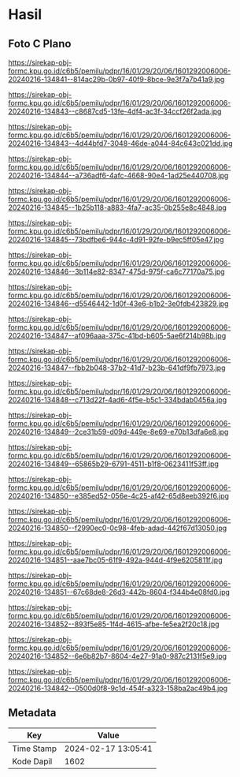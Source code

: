 # Hasil

## Foto C Plano

https://sirekap-obj-formc.kpu.go.id/c6b5/pemilu/pdpr/16/01/29/20/06/1601292006006-20240216-134841--814ac29b-0b97-40f9-8bce-9e3f7a7b41a9.jpg

https://sirekap-obj-formc.kpu.go.id/c6b5/pemilu/pdpr/16/01/29/20/06/1601292006006-20240216-134843--c8687cd5-13fe-4df4-ac3f-34ccf26f2ada.jpg

https://sirekap-obj-formc.kpu.go.id/c6b5/pemilu/pdpr/16/01/29/20/06/1601292006006-20240216-134843--4d44bfd7-3048-46de-a044-84c643c021dd.jpg

https://sirekap-obj-formc.kpu.go.id/c6b5/pemilu/pdpr/16/01/29/20/06/1601292006006-20240216-134844--a736adf6-4afc-4668-90e4-1ad25e440708.jpg

https://sirekap-obj-formc.kpu.go.id/c6b5/pemilu/pdpr/16/01/29/20/06/1601292006006-20240216-134845--1b25b118-a883-4fa7-ac35-0b255e8c4848.jpg

https://sirekap-obj-formc.kpu.go.id/c6b5/pemilu/pdpr/16/01/29/20/06/1601292006006-20240216-134845--73bdfbe6-944c-4d91-92fe-b9ec5ff05e47.jpg

https://sirekap-obj-formc.kpu.go.id/c6b5/pemilu/pdpr/16/01/29/20/06/1601292006006-20240216-134846--3b114e82-8347-475d-975f-ca6c77170a75.jpg

https://sirekap-obj-formc.kpu.go.id/c6b5/pemilu/pdpr/16/01/29/20/06/1601292006006-20240216-134846--d5546442-1d0f-43e6-b1b2-3e0fdb423829.jpg

https://sirekap-obj-formc.kpu.go.id/c6b5/pemilu/pdpr/16/01/29/20/06/1601292006006-20240216-134847--af096aaa-375c-41bd-b605-5ae6f214b98b.jpg

https://sirekap-obj-formc.kpu.go.id/c6b5/pemilu/pdpr/16/01/29/20/06/1601292006006-20240216-134847--fbb2b048-37b2-41d7-b23b-641df9fb7973.jpg

https://sirekap-obj-formc.kpu.go.id/c6b5/pemilu/pdpr/16/01/29/20/06/1601292006006-20240216-134848--c713d22f-4ad6-4f5e-b5c1-334bdab0456a.jpg

https://sirekap-obj-formc.kpu.go.id/c6b5/pemilu/pdpr/16/01/29/20/06/1601292006006-20240216-134849--2ce31b59-d09d-449e-8e69-e70b13dfa6e8.jpg

https://sirekap-obj-formc.kpu.go.id/c6b5/pemilu/pdpr/16/01/29/20/06/1601292006006-20240216-134849--65865b29-6791-4511-b1f8-0623411f53ff.jpg

https://sirekap-obj-formc.kpu.go.id/c6b5/pemilu/pdpr/16/01/29/20/06/1601292006006-20240216-134850--e385ed52-056e-4c25-af42-65d8eeb392f6.jpg

https://sirekap-obj-formc.kpu.go.id/c6b5/pemilu/pdpr/16/01/29/20/06/1601292006006-20240216-134850--f2990ec0-0c98-4feb-adad-442f67d13050.jpg

https://sirekap-obj-formc.kpu.go.id/c6b5/pemilu/pdpr/16/01/29/20/06/1601292006006-20240216-134851--aae7bc05-61f9-492a-944d-4f9e6205811f.jpg

https://sirekap-obj-formc.kpu.go.id/c6b5/pemilu/pdpr/16/01/29/20/06/1601292006006-20240216-134851--67c68de8-26d3-442b-8604-f344b4e08fd0.jpg

https://sirekap-obj-formc.kpu.go.id/c6b5/pemilu/pdpr/16/01/29/20/06/1601292006006-20240216-134852--893f5e85-1f4d-4615-afbe-fe5ea2f20c18.jpg

https://sirekap-obj-formc.kpu.go.id/c6b5/pemilu/pdpr/16/01/29/20/06/1601292006006-20240216-134852--6e6b82b7-8604-4e27-91a0-987c2131f5e9.jpg

https://sirekap-obj-formc.kpu.go.id/c6b5/pemilu/pdpr/16/01/29/20/06/1601292006006-20240216-134842--0500d0f8-9c1d-454f-a323-158ba2ac49b4.jpg


## Metadata

| Key        | Value               |
| ---------- | ------------------- |
| Time Stamp | 2024-02-17 13:05:41 |
| Kode Dapil | 1602                |



